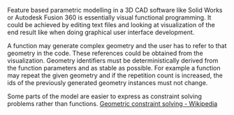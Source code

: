 Feature based parametric modelling in a 3D CAD software like Solid Works or Autodesk Fusion 360 is essentially visual functional programming. It could be achieved by editing text files and looking at visualization of the end result like when doing graphical user interface development.

A function may generate complex geometry and the user has to refer to that geometry in the code. These references could be obtained from the visualization. Geometry identifiers must be deterministically derived from the function parameters and as stable as possible. For example a function may repeat the given geometry and if the repetition count is increased, the ids of the previously generated geometry instances must not change.

Some parts of the model are easier to express as constraint solving problems rather than functions. [Geometric constraint solving - Wikipedia](https://en.wikipedia.org/wiki/Geometric_constraint_solving)